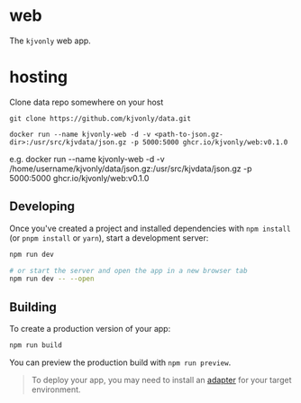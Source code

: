# web
The `kjvonly` web app.

# hosting
Clone data repo somewhere on your host

```
git clone https://github.com/kjvonly/data.git
```

```
docker run --name kjvonly-web -d -v <path-to-json.gz-dir>:/usr/src/kjvdata/json.gz -p 5000:5000 ghcr.io/kjvonly/web:v0.1.0
```

e.g. docker run --name kjvonly-web -d -v /home/username/kjvonly/data/json.gz:/usr/src/kjvdata/json.gz -p 5000:5000 ghcr.io/kjvonly/web:v0.1.0

## Developing

Once you've created a project and installed dependencies with `npm install` (or `pnpm install` or `yarn`), start a development server:

```bash
npm run dev

# or start the server and open the app in a new browser tab
npm run dev -- --open
```

## Building

To create a production version of your app:

```bash
npm run build
```

You can preview the production build with `npm run preview`.

> To deploy your app, you may need to install an [adapter](https://kit.svelte.dev/docs/adapters) for your target environment.
